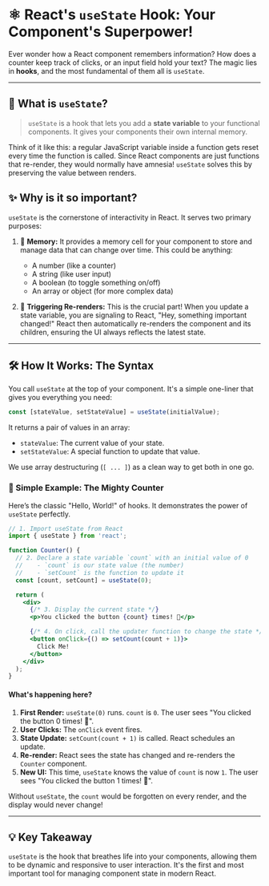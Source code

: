 # ⚛️ React's `useState` Hook: Your Component's Superpower!

Ever wonder how a React component remembers information? How does a counter keep track of clicks, or an input field hold your text? The magic lies in **hooks**, and the most fundamental of them all is `useState`.

---

## 🤔 What is `useState`?

> `useState` is a hook that lets you add a **state variable** to your functional components. It gives your components their own internal memory.

Think of it like this: a regular JavaScript variable inside a function gets reset every time the function is called. Since React components are just functions that re-render, they would normally have amnesia! `useState` solves this by preserving the value between renders.

## ✨ Why is it so important?

`useState` is the cornerstone of interactivity in React. It serves two primary purposes:

1.  🧠 **Memory:** It provides a memory cell for your component to store and manage data that can change over time. This could be anything:
    -   A number (like a counter)
    -   A string (like user input)
    -   A boolean (to toggle something on/off)
    -   An array or object (for more complex data)

2.  🔄 **Triggering Re-renders:** This is the crucial part! When you update a state variable, you are signaling to React, "Hey, something important changed!" React then automatically re-renders the component and its children, ensuring the UI always reflects the latest state.

---

## 🛠️ How It Works: The Syntax

You call `useState` at the top of your component. It's a simple one-liner that gives you everything you need:

```javascript
const [stateValue, setStateValue] = useState(initialValue);
```

It returns a pair of values in an array:

-   `stateValue`: The current value of your state.
-   `setStateValue`: A special function to update that value.

We use array destructuring (`[ ... ]`) as a clean way to get both in one go.

### 🚀 Simple Example: The Mighty Counter

Here’s the classic "Hello, World!" of hooks. It demonstrates the power of `useState` perfectly.

```jsx
// 1. Import useState from React
import { useState } from 'react';

function Counter() {
  // 2. Declare a state variable `count` with an initial value of 0
  //    - `count` is our state value (the number)
  //    - `setCount` is the function to update it
  const [count, setCount] = useState(0);

  return (
    <div>
      {/* 3. Display the current state */}
      <p>You clicked the button {count} times! 🎉</p>

      {/* 4. On click, call the updater function to change the state */}
      <button onClick={() => setCount(count + 1)}>
        Click Me!
      </button>
    </div>
  );
}
```

#### What's happening here?

1.  **First Render:** `useState(0)` runs. `count` is `0`. The user sees "You clicked the button 0 times! 🎉".
2.  **User Clicks:** The `onClick` event fires.
3.  **State Update:** `setCount(count + 1)` is called. React schedules an update.
4.  **Re-render:** React sees the state has changed and re-renders the `Counter` component.
5.  **New UI:** This time, `useState` knows the value of `count` is now `1`. The user sees "You clicked the button 1 times! 🎉".

Without `useState`, the `count` would be forgotten on every render, and the display would never change!

---

## 💡 Key Takeaway

`useState` is the hook that breathes life into your components, allowing them to be dynamic and responsive to user interaction. It's the first and most important tool for managing component state in modern React.